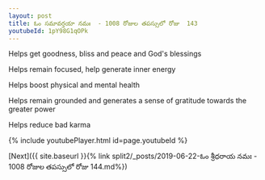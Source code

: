 ```yaml
---
layout: post
title: ఓం సమావర్తయా నమః  - 1008 రోజుల తపస్సులో రోజు  143
youtubeId: 1pY98G1qOPk
---
```

 
 
Helps get goodness, bliss and peace and God's blessings
 
Helps remain focused, help generate inner energy 
 
Helps boost physical and mental health 
 
Helps remain grounded and generates a sense of gratitude towards the greater power 
 
Helps reduce bad karma
 
 
 
 


{% include youtubePlayer.html id=page.youtubeId %}
 
[Next]({{ site.baseurl }}{% link  split2/_posts/2019-06-22-ఓం శ్రీధరాయ నమః  - 1008 రోజుల తపస్సులో రోజు  144.md%})
 
